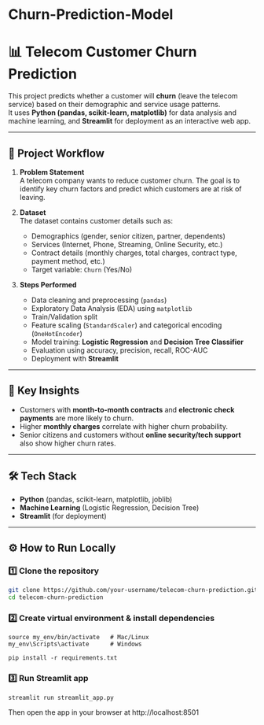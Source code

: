 # Churn-Prediction-Model

# 📊 Telecom Customer Churn Prediction

This project predicts whether a customer will **churn** (leave the telecom service) based on their demographic and service usage patterns.  
It uses **Python (pandas, scikit-learn, matplotlib)** for data analysis and machine learning, and **Streamlit** for deployment as an interactive web app.  

---

## 🚀 Project Workflow

1. **Problem Statement**  
   A telecom company wants to reduce customer churn. The goal is to identify key churn factors and predict which customers are at risk of leaving.  

2. **Dataset**  
   The dataset contains customer details such as:  
   - Demographics (gender, senior citizen, partner, dependents)  
   - Services (Internet, Phone, Streaming, Online Security, etc.)  
   - Contract details (monthly charges, total charges, contract type, payment method, etc.)  
   - Target variable: `Churn` (Yes/No)  

3. **Steps Performed**
   - Data cleaning and preprocessing (`pandas`)  
   - Exploratory Data Analysis (EDA) using `matplotlib`  
   - Train/Validation split  
   - Feature scaling (`StandardScaler`) and categorical encoding (`OneHotEncoder`)  
   - Model training: **Logistic Regression** and **Decision Tree Classifier**  
   - Evaluation using accuracy, precision, recall, ROC-AUC  
   - Deployment with **Streamlit**  

---

## 🔑 Key Insights

- Customers with **month-to-month contracts** and **electronic check payments** are more likely to churn.  
- Higher **monthly charges** correlate with higher churn probability.  
- Senior citizens and customers without **online security/tech support** also show higher churn rates.  

---

## 🛠 Tech Stack

- **Python** (pandas, scikit-learn, matplotlib, joblib)  
- **Machine Learning** (Logistic Regression, Decision Tree)  
- **Streamlit** (for deployment)  

---

## ⚙️ How to Run Locally

### 1️⃣ Clone the repository
```bash
git clone https://github.com/your-username/telecom-churn-prediction.git
cd telecom-churn-prediction
```

### 2️⃣ Create virtual environment & install dependencies
```python3 -m venv my_env
source my_env/bin/activate   # Mac/Linux
my_env\Scripts\activate      # Windows

pip install -r requirements.txt
```

### 3️⃣ Run Streamlit app
```
streamlit run streamlit_app.py

```
Then open the app in your browser at http://localhost:8501

